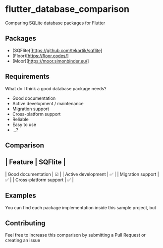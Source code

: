 # flutter_database_comparison

Comparing SQLite database packages for Flutter

## Packages

- (SQFlite)[https://github.com/tekartik/sqflite]
- (Floor)[https://floor.codes/]
- (Moor)[https://moor.simonbinder.eu/]

## Requirements

What do I think a good database package needs?
- Good documentation
- Active development / maintenance
- Migration support
- Cross-platform support
- Reliable
- Easy to use
- ...?

## Comparison

| Feature | SQFlite |
---
| Good documentation | ☑ |
| Active development | ✅ |
| Migration support | ✅ |
| Cross-platform support | ✅ |

## Examples

You can find each package implementation inside this sample project, but 

## Contributing

Feel free to increase this comparison by submitting a Pull Request or creating an issue
